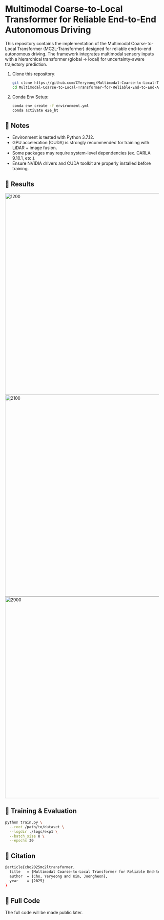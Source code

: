 # Multimodal Coarse-to-Local Transformer for Reliable End-to-End Autonomous Driving
This repository contains the implementation of the Multimodal Coarse-to-Local Transformer (MC2L-Transformer) designed for reliable end-to-end autonomous driving. 
The framework integrates multimodal sensory inputs with a hierarchical transformer (global → local) for uncertainty-aware trajectory prediction.

1. Clone this repository:
   ```bash
   git clone https://github.com/CYeryeong/Multimodal-Coarse-to-Local-Transformer-for-Reliable-End-to-End-Autonomous-Driving.git
   cd Multimodal-Coarse-to-Local-Transformer-for-Reliable-End-to-End-Autonomous-Driving

2. Conda Env Setup:
   ```bash
   conda env create -f environment.yml
   conda activate e2e_ht

## 📖 Notes
  - Environment is tested with Python 3.7.12.
  - GPU acceleration (CUDA) is strongly recommended for training with LiDAR + image fusion.
  - Some packages may require system-level dependencies (ex. CARLA 9.10.1, etc.).
  - Ensure NVIDIA drivers and CUDA toolkit are properly installed before training.

## 🚀 Results
<img width="1408" height="658" alt="1200" src="https://github.com/user-attachments/assets/db70c988-6d93-4e06-9a0b-dffd3483959d" />
<img width="1408" height="658" alt="2100" src="https://github.com/user-attachments/assets/41c26263-cfdd-404b-a882-69c29962339a" />
<img width="1408" height="658" alt="2900" src="https://github.com/user-attachments/assets/73484577-b828-438f-bd37-719d7d9e1171" />



## 🚀 Training & Evaluation
  ```bash
  python train.py \
    --root /path/to/dataset \
    --logdir ./logs/exp1 \
    --batch_size 8 \
    --epochs 30
  ```

## 📜 Citation
  ```bash
  @article{cho2025mc2ltransformer,
    title   = {Multimodal Coarse-to-Local Transformer for Reliable End-to-End Autonomous Driving},
    author  = {Cho, Yeryeong and Kim, Joongheon},
    year    = {2025}
  }
  ```

## 📣 Full Code
  The full code will be made public later.
